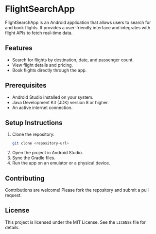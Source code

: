 # FlightSearchApp

FlightSearchApp is an Android application that allows users to search for and book flights. It provides a user-friendly interface and integrates with flight APIs to fetch real-time data.

## Features

- Search for flights by destination, date, and passenger count.
- View flight details and pricing.
- Book flights directly through the app.

## Prerequisites

- Android Studio installed on your system.
- Java Development Kit (JDK) version 8 or higher.
- An active internet connection.

## Setup Instructions

1. Clone the repository:
   ```bash
   git clone <repository-url>
   ```
2. Open the project in Android Studio.
3. Sync the Gradle files.
4. Run the app on an emulator or a physical device.

## Contributing

Contributions are welcome! Please fork the repository and submit a pull request.

## License

This project is licensed under the MIT License. See the `LICENSE` file for details.
